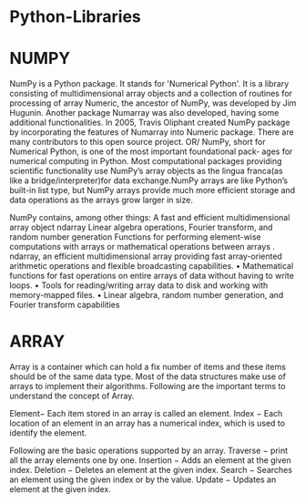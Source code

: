 # Python-Libraries


# NUMPY
NumPy is a Python package. It stands for 'Numerical Python'. It is a library consisting of multidimensional array objects and a collection of routines for processing of array
Numeric, the ancestor of NumPy, was developed by Jim Hugunin. Another package Numarray was also developed, having some additional functionalities. In 2005, Travis Oliphant created NumPy package by incorporating the features of Numarray into Numeric package. There are many contributors to this open source project.
OR/
NumPy, short for Numerical Python, is one of the most important foundational pack‐
ages for numerical computing in Python. Most computational packages providing
scientific functionality use NumPy’s array objects as the lingua franca(as like a bridge/interpreter)for data exchange.NumPy arrays are like Python’s built-in list type, but NumPy arrays provide much more efficient storage and data operations as the arrays grow larger in size.

NumPy contains, among other things:
A fast and efficient multidimensional array object ndarray Linear algebra operations, Fourier transform, and random number generation
Functions for performing element-wise computations with arrays or mathematical operations between arrays
. ndarray, an efficient multidimensional array providing fast array-oriented arithmetic operations and flexible broadcasting capabilities.
• Mathematical functions for fast operations on entire arrays of data without having to write loops.
• Tools for reading/writing array data to disk and working with memory-mapped files.
• Linear algebra, random number generation, and Fourier transform capabilities

# ARRAY
Array is a container which can hold a fix number of items and these items should be of the same data type. Most of the data structures make use of arrays to implement their algorithms. Following are the important terms to understand the concept of Array.

Element− Each item stored in an array is called an element.
Index − Each location of an element in an array has a numerical index, which is used to identify the element.

Following are the basic operations supported by an array.
Traverse − print all the array elements one by one.
Insertion − Adds an element at the given index.
Deletion − Deletes an element at the given index.
Search − Searches an element using the given index or by the value.
Update − Updates an element at the given index.
